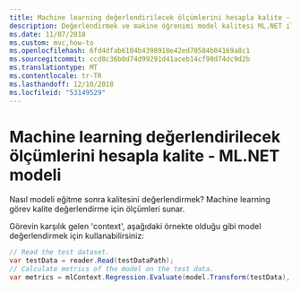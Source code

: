 ```yaml
---
title: Machine learning değerlendirilecek ölçümlerini hesapla kalite - ML.NET modeli
description: Değerlendirmek ve makine öğrenimi model kalitesi ML.NET ile doğrulamak için ölçümlerini hesapla öğrenin
ms.date: 11/07/2018
ms.custom: mvc,how-to
ms.openlocfilehash: 6fd4dfab6104b4398918e42ed70584b04169a8c1
ms.sourcegitcommit: ccd8c36b0d74d99291d41aceb14cf98d74dc9d2b
ms.translationtype: MT
ms.contentlocale: tr-TR
ms.lasthandoff: 12/10/2018
ms.locfileid: "53149529"
---
```

# <a name="calculate-metrics-to-evaluate-machine-learning-model-quality---mlnet"></a>Machine learning değerlendirilecek ölçümlerini hesapla kalite - ML.NET modeli

Nasıl modeli eğitme sonra kalitesini değerlendirmek? Machine learning görev kalite değerlendirme için ölçümleri sunar.

Görevin karşılık gelen 'context', aşağıdaki örnekte olduğu gibi model değerlendirmek için kullanabilirsiniz:

```csharp
// Read the test dataset.
var testData = reader.Read(testDataPath);
// Calculate metrics of the model on the test data.
var metrics = mlContext.Regression.Evaluate(model.Transform(testData), label: "Target");
```